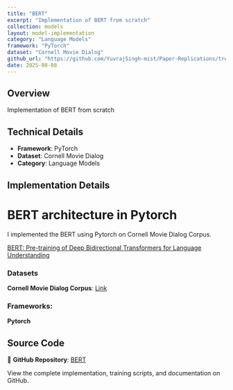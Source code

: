 ```yaml
---
title: "BERT"
excerpt: "Implementation of BERT from scratch"
collection: models
layout: model-implementation
category: "Language Models"
framework: "PyTorch"
dataset: "Cornell Movie Dialog"
github_url: "https://github.com/YuvrajSingh-mist/Paper-Replications/tree/master/BERT"
date: 2025-08-08
---
```


## Overview
Implementation of BERT from scratch

## Technical Details
- **Framework**: PyTorch
- **Dataset**: Cornell Movie Dialog
- **Category**: Language Models

## Implementation Details

# BERT architecture in Pytorch

I implemented the BERT using Pytorch on Cornell Movie Dialog Corpus.

[BERT: Pre-training of Deep Bidirectional Transformers for Language Understanding](https://arxiv.org/abs/1810.04805)


### Datasets

**Cornell Movie Dialog Corpus**: [Link](https://www.cs.cornell.edu/~cristian/Cornell_Movie-Dialogs_Corpus.html)

### Frameworks:
**Pytorch**

## Source Code
📁 **GitHub Repository**: [BERT](https://github.com/YuvrajSingh-mist/Paper-Replications/tree/master/BERT)

View the complete implementation, training scripts, and documentation on GitHub.

